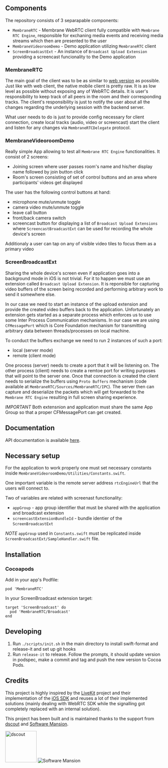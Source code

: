 ## Components
The repository consists of 3 separapable components:
- `MembraneRTC` -  Membrane WebRTC client fully compatible with `Membrane RTC Engine`, responsible for exchaning media events and receiving media streams which then are presented to the user
- `MembraneVideoroomDemo` - Demo application utilizing `MembraneRTC` client
- `ScreenBroadcastExt` - An instance of `Broadcast Upload Extension` providing a screencast funcionality to the Demo application

### MembraneRTC
The main goal of the client was to be as similar to [web version](https://github.com/membraneframework/membrane_rtc_engine) as possible.
Just like with web client, the native mobile client is pretty raw. It is as low level as possible without exposing any of WebRTC details.
It is user's responsibility to keep track of all peers in the room and their corresponding tracks. The client's responsibility is just to 
notify the user about all the changes regarding the underlying session with the backend server.

What user needs to do is just to provide config necessary for client connection, create local tracks (audio, video or screencast) 
start the client and listen for any changes via `MembraneRTCDelegate` protocol.

### MembraneVideoroomDemo
Really simple App allowing to test all `Membrane RTC Engine` functionalities. It consist of 2 screens:
- Joining screen where user passes room's name and his/her display name followed by join button click
- Room's screen consisting of set of control buttons and an area where participants' videos get displayed

The user has the following control buttons at hand:
- microphone mute/unmute toggle
- camera video mute/unmute toggle
- leave call button
- front/back camera switch
- screencast button for displaying a list of `Broadcast Upload Extensions` where `ScreencastBroadcastExt` can be used for recording the whole device's screen

Additionaly a user can tap on any of visible video tiles to focus them as a primary video


### ScreenBroadcastExt
Sharing the whole device's screen even if application goes into a background mode in iOS is not trivial.
For it to happen we must use an extension called `Broadcast Upload Extension`. It is reponsible for capturing 
video buffers of the screen being recorded and performing arbitrary work to send it somewhere else.

In our case we need to start an instance of the upload extension and provide the created video buffers back to the application.
Unfortunately an extension gets started as a separate process which enforces us to use some Inter Process Communication mechanisms.
In our case we are using `CFMessagePort` which is Core Foundation mechanism for transmitting arbitrary data between threads/processes on local machine.

To conduct the buffers exchange we need to run 2 instances of such a port:
- local (server mode)
- remote (client mode)

One process (server) needs to create a port that it will be listening on. The other process (client) needs
to create a remtoe port for writing purposes that will point to the server one. Once that connection is created
the client needs to serialize the buffers using `Proto Buffers` mechanism (code available at `MembraneRTC/Sources/MembraneRTC/IPC`).
The server then can capture and deserialize the packets which will get forwarded to the `Membrane RTC Engine` resulting in full screen sharing experience.

*IMPORTANT*
Both extensnion and application must share the same App Group so that a proper CFMessagePort can get created.

## Documentation
API documentation is available [here](https://docs.membrane.stream/membrane-webrtc-ios/documentation/membranertc/).

## Necessary setup
For the application to work properly one must set necessary constants inside 
`MembraneVideoroomDemo/Utilities/Constants.swift`. 

One important variable is the remote server address `rtcEngineUrl` that the users will connect to.

Two of variables are related with screenast functionality:
- `appGroup` - app group identifier that must be shared with the application and broadcast extension 
- `screencastExtensionBundleId` - bundle identier of the `ScreenBroadcastExt`


*NOTE* `appGroup` used in `Constants.swift` must be replicated inside `ScreenBroadcastExt/SampleHandler.swift` file.

## Installation

### Cocoapods
Add in your app's Podfile:
```
pod 'MembraneRTC'
```

In your ScreenBroadcast extension target:
```
target 'ScreenBroadcast' do
  pod 'MembraneRTC/Broadcast'
end
```

## Developing
1. Run `./scripts/init.sh` in the main directory to install swift-format and release-it and set up git hooks
2. Run `release-it` to release. Follow the prompts, it should update version in podspec, make a commit and tag and push the new version to Cocoa Pods.

## Credits
This project is highly inspired by the [LiveKit](https://livekit.io/) project and their implementation of the [iOS SDK](https://github.com/livekit/client-sdk-swift) and reuses a lot of their implemented solutions (mainly dealing with WebRTC SDK while the signalling got completely replaced with an internal solution).

This project has been built and is maintained thanks to the support from [dscout](https://dscout.com/) and [Software Mansion](https://swmansion.com).

<img alt="dscout" height="100" src="./.github/dscout_logo.png"/>
<img alt="Software Mansion" src="https://logo.swmansion.com/logo?color=white&variant=desktop&width=150&tag=react-native-reanimated-github"/>
